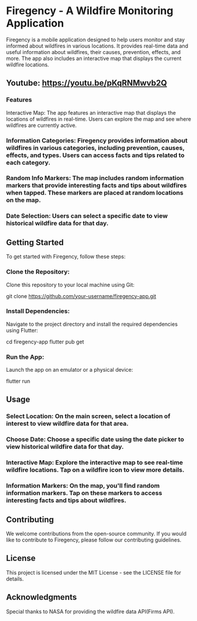 
# Firegency - A Wildfire Monitoring Application
Firegency is a mobile application designed to help users monitor and stay informed about wildfires in various locations. It provides real-time data and useful information about wildfires, their causes, prevention, effects, and more. The app also includes an interactive map that displays the current wildfire locations.

## Youtube: https://youtu.be/pKqRNMwvb2Q

### Features
Interactive Map: The app features an interactive map that displays the locations of wildfires in real-time. Users can explore the map and see where wildfires are currently active.

### Information Categories: Firegency provides information about wildfires in various categories, including prevention, causes, effects, and types. Users can access facts and tips related to each category.

### Random Info Markers: The map includes random information markers that provide interesting facts and tips about wildfires when tapped. These markers are placed at random locations on the map.

### Date Selection: Users can select a specific date to view historical wildfire data for that day.

## Getting Started
To get started with Firegency, follow these steps:

### Clone the Repository:
Clone this repository to your local machine using Git:

git clone https://github.com/your-username/firegency-app.git

### Install Dependencies:
Navigate to the project directory and install the required dependencies using Flutter:

cd firegency-app
flutter pub get

### Run the App:
Launch the app on an emulator or a physical device:

flutter run
## Usage
### Select Location: On the main screen, select a location of interest to view wildfire data for that area.

### Choose Date: Choose a specific date using the date picker to view historical wildfire data for that day.

### Interactive Map: Explore the interactive map to see real-time wildfire locations. Tap on a wildfire icon to view more details.

### Information Markers: On the map, you'll find random information markers. Tap on these markers to access interesting facts and tips about wildfires.

## Contributing
We welcome contributions from the open-source community. If you would like to contribute to Firegency, please follow our contributing guidelines.

## License
This project is licensed under the MIT License - see the LICENSE file for details.

## Acknowledgments
Special thanks to NASA for providing the wildfire data API(Firms API).
